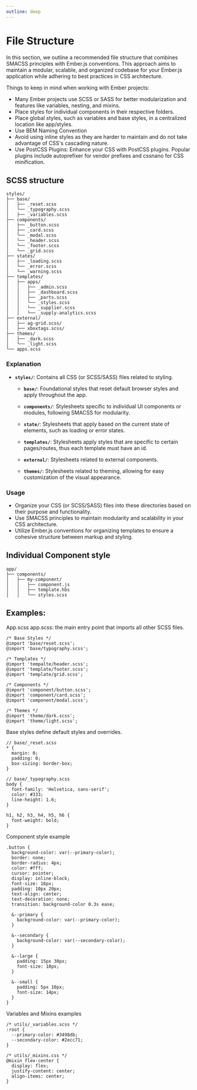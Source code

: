 ```yaml
---
outline: deep
---
```


# File Structure

In this section, we outline a recommended file structure that combines SMACSS principles with Ember.js conventions. This
approach aims to maintain a modular, scalable, and organized codebase for your Ember.js application while adhering to
best practices in CSS architecture.

Things to keep in mind when working with Ember projects:

- Many Ember projects use SCSS or SASS for better modularization and features like variables, nesting, and mixins.
- Place styles for individual components in their respective folders.
- Place global styles, such as variables and base styles, in a centralized location like app/styles.
- Use BEM Naming Convention
- Avoid using inline styles as they are harder to maintain and do not take advantage of CSS's cascading nature.
- Use PostCSS Plugins: Enhance your CSS with PostCSS plugins. Popular plugins include autoprefixer for vendor prefixes
  and cssnano for CSS minification.

## SCSS structure

```
styles/
├── base/
│   ├── _reset.scss
│   └── _typography.scss
│   ├── _variables.scss
├── components/
│   ├── _button.scss
│   ├── _card.scss
│   └── _modal.scss
│   └── _header.scss
│   └── _footer.scss
│   └── _grid.scss
├── states/
│   ├── _loading.scss
│   └── _error.scss
│   └── _warning.scss
├── templates/
│   ├── apps/
│   │   ├── _admin.scss
│   │   ├── _dashboard.scss
│   │   ├── _parts.scss
│   │   └── _styles.scss
│   │   └── _supplier.scss
│   │   └── _supply-analytics.scss
├── external/
│   ├── ag-grid.scss/
│   ├── xboxtags.scss/
├── themes/
│   ├── _dark.scss
│   └── _light.scss
└── apps.scss

```

### Explanation

- **`styles/`**: Contains all CSS (or SCSS/SASS) files related to styling.

    - **`base/`**: Foundational styles that reset default browser styles and apply throughout the app.

    - **`components/`**: Stylesheets specific to individual UI components or modules, following SMACSS for modularity.

    - **`state/`**: Stylesheets that apply based on the current state of elements, such as loading or error states.

    - **`templates/`**: Stylesheets apply styles that are specific to certain pages/routes, thus each template must have
      an id.

    - **`external/`**: Stylesheets related to external components.

    - **`themes/`**: Stylesheets related to theming, allowing for easy customization of the visual appearance.

### Usage

- Organize your CSS (or SCSS/SASS) files into these directories based on their purpose and functionality.
- Use SMACSS principles to maintain modularity and scalability in your CSS architecture.
- Utilize Ember.js conventions for organizing templates to ensure a cohesive structure between markup and styling.

## Individual Component style

```
app/
├── components/
│   ├── my-component/
│   │   ├── component.js
│   │   ├── template.hbs
│   │   └── styles.scss

```

## Examples:

App.scss
app.scss: the main entry point that imports all other SCSS files.

```
/* Base Styles */
@import 'base/reset.scss';
@import 'base/typography.scss';

/* Templates */
@import 'tempalte/header.scss';
@import 'template/footer.scss';
@import 'template/grid.scss';

/* Components */
@import 'component/button.scss';
@import 'component/card.scss';
@import 'component/modal.scss';

/* Themes */
@import 'theme/dark.scss';
@import 'theme/light.scss';

```

Base styles define default styles and overrides.

```
// base/_reset.scss
* {
  margin: 0;
  padding: 0;
  box-sizing: border-box;
}

// base/_typography.scss
body {
  font-family: 'Helvetica, sans-serif';
  color: #333;
  line-height: 1.6;
}

h1, h2, h3, h4, h5, h6 {
  font-weight: bold;
}

```

Component style example

```
.button {
  background-color: var(--primary-color);
  border: none;
  border-radius: 4px;
  color: #fff;
  cursor: pointer;
  display: inline-block;
  font-size: 16px;
  padding: 10px 20px;
  text-align: center;
  text-decoration: none;
  transition: background-color 0.3s ease;

  &--primary {
    background-color: var(--primary-color);
  }

  &--secondary {
    background-color: var(--secondary-color);
  }

  &--large {
    padding: 15px 30px;
    font-size: 18px;
  }

  &--small {
    padding: 5px 10px;
    font-size: 14px;
  }
}

```

Variables and Mixins examples

```
/* utils/_variables.scss */
:root {
  --primary-color: #3498db;
  --secondary-color: #2ecc71;
}

/* utils/_mixins.css */
@mixin flex-center {
  display: flex;
  justify-content: center;
  align-items: center;
}

```